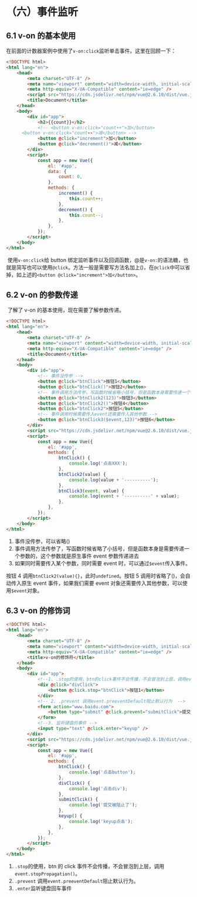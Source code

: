 # （六）事件监听

## 6.1 v-on 的基本使用

​ 在前面的计数器案例中使用了`v-on:click`监听单击事件。这里在回顾一下：

```html
<!DOCTYPE html>
<html lang="en">
	<head>
		<meta charset="UTF-8" />
		<meta name="viewport" content="width=device-width, initial-scale=1.0" />
		<meta http-equiv="X-UA-Compatible" content="ie=edge" />
		<script src="https://cdn.jsdelivr.net/npm/vue@2.6.10/dist/vue.js"></script>
		<title>Document</title>
	</head>
	<body>
		<div id="app">
			<h2>{{count}}</h2>
			<!-- <button v-on:click="count++">加</button>
      <button v-on:click="count--">减</button> -->
			<button @click="increment">加</button>
			<button @click="decrement()">减</button>
		</div>
		<script>
			const app = new Vue({
				el: '#app',
				data: {
					count: 0,
				},
				methods: {
					increment() {
						this.count++;
					},
					decrement() {
						this.count--;
					},
				},
			});
		</script>
	</body>
</html>
```

​ 使用`v-on:click`给 button 绑定监听事件以及回调函数，@是`v-on:`的语法糖，也就是简写也可以使用`@click`。方法一般是需要写方法名加上()，在`@click`中可以省掉，如上述的`<button @click="increment">加</button>`。

## 6.2 v-on 的参数传递

​ 了解了 v-on 的基本使用，现在需要了解参数传递。

```html
<!DOCTYPE html>
<html lang="en">
	<head>
		<meta charset="UTF-8" />
		<meta name="viewport" content="width=device-width, initial-scale=1.0" />
		<meta http-equiv="X-UA-Compatible" content="ie=edge" />
		<title>Document</title>
	</head>
	<body>
		<div id="app">
			<!-- 事件没传参 -->
			<button @click="btnClick">按钮1</button>
			<button @click="btnClick()">按钮2</button>
			<!-- 事件调用方法传参，写函数时候省略小括号，但是函数本身需要传递一个参数 -->
			<button @click="btnClick2(123)">按钮3</button>
			<button @click="btnClick2()">按钮4</button>
			<button @click="btnClick2">按钮5</button>
			<!-- 事件调用时候需要传入event还需要传入其他参数 -->
			<button @click="btnClick3($event,123)">按钮6</button>
		</div>
		<script src="https://cdn.jsdelivr.net/npm/vue@2.6.10/dist/vue.js"></script>
		<script>
			const app = new Vue({
				el: '#app',
				methods: {
					btnClick() {
						console.log('点击XXX');
					},
					btnClick2(value) {
						console.log(value + '----------');
					},
					btnClick3(event, value) {
						console.log(event + '----------' + value);
					},
				},
			});
		</script>
	</body>
</html>
```

1. 事件没传参，可以省略()
2. 事件调用方法传参了，写函数时候省略了小括号，但是函数本身是需要传递一个参数的，这个参数就是原生事件 event 参数传递进去
3. 如果同时需要传入某个参数，同时需要 event 时，可以通过`$event`传入事件。

按钮 4 调用`btnClick2(value){}`，此时`undefined`。按钮 5 调用时省略了()，会自动传入原生 event 事件，如果我们需要 event 对象还需要传入其他参数，可以使用`$event`对象。

## 6.3 v-on 的修饰词

```html
<!DOCTYPE html>
<html lang="en">
	<head>
		<meta charset="UTF-8" />
		<meta name="viewport" content="width=device-width, initial-scale=1.0" />
		<meta http-equiv="X-UA-Compatible" content="ie=edge" />
		<title>v-on的修饰符</title>
	</head>
	<body>
		<div id="app">
			<!--1. .stop的使用，btn的click事件不会传播，不会冒泡到上层，调用event.stopPropagation() -->
			<div @click="divClick">
				<button @click.stop="btnClick">按钮1</button>
			</div>
			<!-- 2. .prevent 调用event.preeventDefault阻止默认行为  -->
			<form action="www.baidu.com">
				<button type="submit" @click.prevent="submitClick">提交</button>
			</form>
			<!--3. 监听键盘的事件 -->
			<input type="text" @click.enter="keyup" />
		</div>
		<script src="https://cdn.jsdelivr.net/npm/vue@2.6.10/dist/vue.js"></script>
		<script>
			const app = new Vue({
				el: '#app',
				methods: {
					btnClick() {
						console.log('点击button');
					},
					divClick() {
						console.log('点击div');
					},
					submitClcik() {
						console.log('提交被阻止了');
					},
					keyup() {
						console.log('keyup点击');
					},
				},
			});
		</script>
	</body>
</html>
```

1. `.stop`的使用，btn 的 click 事件不会传播，不会冒泡到上层，调用`event.stopPropagation()`。
2. `.prevent` 调用`event.preeventDefault`阻止默认行为。
3. `.enter`监听键盘回车事件

